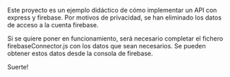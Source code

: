 Este proyecto es un ejemplo didáctico de cómo implementar un API con express y firebase. Por motivos de privacidad, se han eliminado los datos de acceso a la cuenta firebase.

Si se quiere poner en funcionamiento, será necesario completar el fichero firebaseConnector.js con los datos que sean necesarios. Se pueden obtener estos datos desde la consola de firebase. 

Suerte!